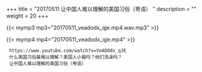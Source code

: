 +++
title = "20170511  让中国人难以理解的美国习俗（粤语） "
description = ""
weight = 20
+++

{{< mymp3 mp3="20170511_veadodx_qje.mp4.wav.mp3" >}}

{{< mymp4 mp4="20170511_veadodx_qje.mp4" >}}

     https://www.youtube.com/watch?v=VeADOdx_qJE 
     什么美国习俗最难以理解？美国人小器吗？他们洗澡吗？ 
     让中国人难以理解的美国习俗（粤语） 
